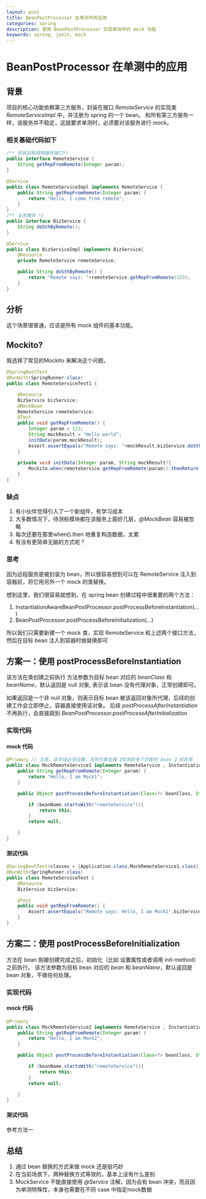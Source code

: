 ```yaml
---
layout: post
title: BeanPostProcessor 在单测中的应用
categories: spring
description: 使用 BeanPostProcessor 实现单测中的 mock 功能
keywords: spring, junit, mock
---
```

# BeanPostProcessor 在单测中的应用
## 背景
项目的核心功能依赖第三方服务，封装在接口 *RemoteService* 的实现类 *RemoteServiceImpl* 中，并注册为 spring 的一个 bean。
和所有第三方服务一样，该服务并不稳定，这就要求单测时，必须要对该服务进行 mock。
### 相关基础代码如下
```java
/** 封装远程调用服务接口*/
public interface RemoteService {
    String getRepFromRemote(Integer param);
}

@Service
public class RemoteServiceImpl implements RemoteService {
    public String getRepFromRemote(Integer param) {
        return "Hello, I come from remote";
    }
}
/** 业务服务 */
public interface BizService {
    String doSthByRemote();
}

@Service
public class BizServiceImpl implements BizService{
    @Resource
    private RemoteService remoteService;

    public String doSthByRemote() {
        return "Remote says: "+remoteService.getRepFromRemote(123);
    }
}
```

## 分析
这个场景很普通，应该是所有 mock 组件的基本功能。
## Mockito?
我选择了常见的Mockito 来解决这个问题。
```java
@SpringBootTest
@RunWith(SpringRunner.class)
public class RemoteServiceTest1 {

    @Resource
    BizService bizService;
    @MockBean
    RemoteService remoteService;
    @Test
    public void getRepFromRemote() {
        Integer param = 123;
        String mockResult = "Hello world";
        initData(param,mockResult);
        Assert.assertEquals("Remote says: "+mockResult,bizService.doSthByRemote());
    }
    
    private void initData(Integer param, String mockResult){
        Mockito.when(remoteService.getRepFromRemote(param)).thenReturn(mockResult);
    }
}
```
### 缺点
1. 有小伙伴觉得引入了一个新组件，有学习成本
2. 大多数情况下，待测桩模块都在该服务上面好几层，*@MockBean* 容易被忽略
3. 每次还要在那里when().then 地重复构造数据，太累
4. 有没有更简单无脑的方式呢？

### 思考
因为远程服务是被封装为 bean，所以很容易想到可以在 RemoteService 注入到容器前，将它用另外一个 mock 的类替换。

想到这里，我们很容易就想到，在 spring bean 创建过程中很重要的两个方法：
1. InstantiationAwareBeanPostProcessor.postProcessBeforeInstantiation(...)
2. BeanPostProcessor.postProcessBeforeInitialization(...)

所以我们只需要新建一个 mock 类，实现 RemoteService 和上述两个接口方法，然后在目标 bean 注入到容器时做替换即可
## 方案一：使用 postProcessBeforeInstantiation
该方法在类创建之前执行
方法参数为目标 bean 对应的 *beanClass* 和 *beanName*，默认返回是 null 对象, 表示该 bean 没有代理对象，正常创建即可。

如果返回是一个非 null 对象，则表示目标 bean 被该返回对象所代理，后续的创建工作会立即停止，容器直接使用该对象。
后续 *postProcessAfterInstantiation* 不再执行，会直接跳到 *BeanPostProcessor.postProcessAfterInitialization*

### 实现代码
#### mock 代码
```java
@Primary // 注意，该字段必须设置，否则可能会报【检测到多个匹配的 bean 】的异常
public class MockRemoteService1 implements RemoteService , InstantiationAwareBeanPostProcessor {
    public String getRepFromRemote(Integer param) {
        return "Hello, I am Mock1";
    }

    public Object postProcessBeforeInstantiation(Class<?> beanClass, String beanName) throws BeansException {

        if (beanName.startsWith("remoteService")){
            return this;
        }
        return null;

    }
}
```
#### 测试代码
```java
@SpringBootTest(classes = {Application.class,MockRemoteService1.class})
@RunWith(SpringRunner.class)
public class RemoteServiceTest {
    @Resource
    BizService bizService;

    @Test
    public void getRepFromRemote() {
        Assert.assertEquals("Remote says: Hello, I am Mock1",bizService.doSthByRemote());
    }
}
```
## 方案二：使用 postProcessBeforeInitialization
方法在 bean 刚被创建完成之后，初始化（比如 设置属性或者调用 init-method）之前执行。
该方法参数为目标 bean 对应的 *bean* 和 *beanName*，默认返回是 bean 对象，不做任何处理。

### 实现代码
#### mock 代码
```java
@Primary
public class MockRemoteService2 implements RemoteService , InstantiationAwareBeanPostProcessor {
    public String getRepFromRemote(Integer param) {
        return "Hello, I am Mock2";
    }

    public Object postProcessBeforeInstantiation(Class<?> beanClass, String beanName) throws BeansException {

        if (beanName.startsWith("remoteService")){
            return this;
        }
        return null;

    }
}
```
#### 测试代码
参考方法一

## 总结
1. 通过 bean 替换的方式来做 mock 还是挺巧妙
2. 在当前场景下，两种替换方式等效的，基本上没有什么差别
3. MockService 不能直接使用 *@Service* 注解，因为会有 bean 冲突，而且因为单测特殊性，本身也需要在不同 case 中指定mock数据


